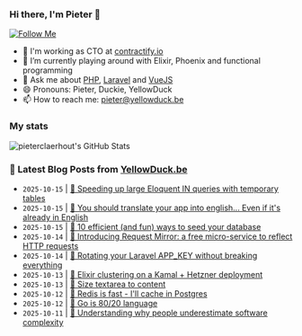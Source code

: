### Hi there, I'm Pieter 👋  
[![Follow Me](https://img.shields.io/github/followers/pieterclaerhout?label=Follow&style=social)](https://github.com/pieterclaerhout)

- 🏢 I'm working as CTO at [contractify.io](https://contractify.io)
- 🌱 I’m currently playing around with Elixir, Phoenix and functional programming
- 💬 Ask me about [PHP](https://php.net), [Laravel](http://laravel.com) and [VueJS](https://vuejs.org)
- 😄 Pronouns: Pieter, Duckie, YellowDuck
- 📫 How to reach me: pieter@yellowduck.be

### My stats

![pieterclaerhout's GitHub Stats](https://github-readme-stats.vercel.app/api?username=pieterclaerhout&show_icons=true&count_private=true&line_height=40)

### 📩 Latest Blog Posts from [YellowDuck.be](https://www.yellowduck.be/)
<!-- BLOG-POST-LIST:START -->
- `2025-10-15` | [🐥 Speeding up large Eloquent IN queries with temporary tables](https://www.yellowduck.be/posts/speeding-up-large-eloquent-in-queries-with-temporary-tables)  
- `2025-10-15` | [🔗 You should translate your app into english... Even if it&#39;s already in English](https://www.yellowduck.be/posts/you-should-translate-your-app-into-english-even-if-its-already-in-english)  
- `2025-10-15` | [🔗 10 efficient &lpar;and fun&rpar; ways to seed your database](https://www.yellowduck.be/posts/10-efficient-and-fun-ways-to-seed-your-database)  
- `2025-10-14` | [🔗 Introducing Request Mirror: a free micro-service to reflect HTTP requests](https://www.yellowduck.be/posts/introducing-request-mirror-a-free-micro-service-to-reflect-http-requests)  
- `2025-10-14` | [🔗 Rotating your Laravel APP_KEY without breaking everything](https://www.yellowduck.be/posts/rotating-your-laravel-app-key-without-breaking-everything)  
- `2025-10-13` | [🔗 Elixir clustering on a Kamal + Hetzner deployment](https://www.yellowduck.be/posts/elixir-clustering-on-a-kamal-hetzner-deployment)  
- `2025-10-13` | [🔗 Size textarea to content](https://www.yellowduck.be/posts/size-textarea-to-content)  
- `2025-10-12` | [🔗 Redis is fast - I&#39;ll cache in Postgres](https://www.yellowduck.be/posts/redis-is-fast-ill-cache-in-postgres)  
- `2025-10-12` | [🔗 Go is 80/20 language](https://www.yellowduck.be/posts/go-is-80-20-language)  
- `2025-10-11` | [🔗 Understanding why people underestimate software complexity](https://www.yellowduck.be/posts/understanding-why-people-underestimate-software-complexity)  

<!-- BLOG-POST-LIST:END -->
